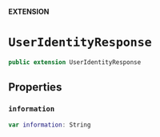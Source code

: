 **EXTENSION**

# `UserIdentityResponse`
```swift
public extension UserIdentityResponse
```

## Properties
### `information`

```swift
var information: String
```
